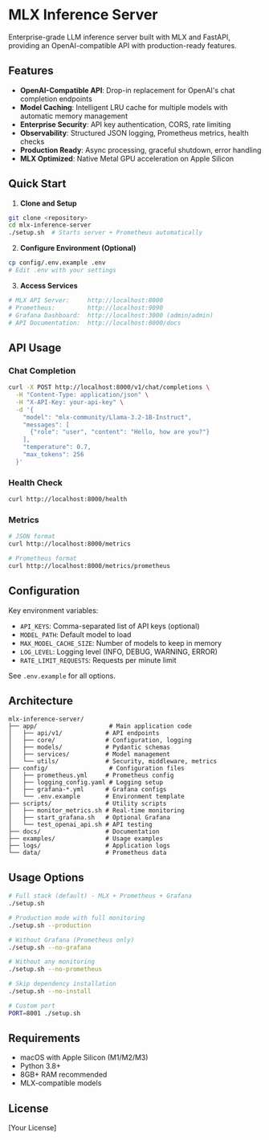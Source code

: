 # MLX Inference Server

Enterprise-grade LLM inference server built with MLX and FastAPI, providing an OpenAI-compatible API with production-ready features.

## Features

- **OpenAI-Compatible API**: Drop-in replacement for OpenAI's chat completion endpoints
- **Model Caching**: Intelligent LRU cache for multiple models with automatic memory management
- **Enterprise Security**: API key authentication, CORS, rate limiting
- **Observability**: Structured JSON logging, Prometheus metrics, health checks
- **Production Ready**: Async processing, graceful shutdown, error handling
- **MLX Optimized**: Native Metal GPU acceleration on Apple Silicon

## Quick Start

1. **Clone and Setup**
```bash
git clone <repository>
cd mlx-inference-server
./setup.sh  # Starts server + Prometheus automatically
```

2. **Configure Environment (Optional)**
```bash
cp config/.env.example .env
# Edit .env with your settings
```

3. **Access Services**
```bash
# MLX API Server:     http://localhost:8000
# Prometheus:         http://localhost:9090
# Grafana Dashboard:  http://localhost:3000 (admin/admin)  
# API Documentation:  http://localhost:8000/docs
```

## API Usage

### Chat Completion
```bash
curl -X POST http://localhost:8000/v1/chat/completions \
  -H "Content-Type: application/json" \
  -H "X-API-Key: your-api-key" \
  -d '{
    "model": "mlx-community/Llama-3.2-1B-Instruct",
    "messages": [
      {"role": "user", "content": "Hello, how are you?"}
    ],
    "temperature": 0.7,
    "max_tokens": 256
  }'
```

### Health Check
```bash
curl http://localhost:8000/health
```

### Metrics
```bash
# JSON format
curl http://localhost:8000/metrics

# Prometheus format
curl http://localhost:8000/metrics/prometheus
```

## Configuration

Key environment variables:

- `API_KEYS`: Comma-separated list of API keys (optional)
- `MODEL_PATH`: Default model to load
- `MAX_MODEL_CACHE_SIZE`: Number of models to keep in memory
- `LOG_LEVEL`: Logging level (INFO, DEBUG, WARNING, ERROR)
- `RATE_LIMIT_REQUESTS`: Requests per minute limit

See `.env.example` for all options.

## Architecture

```
mlx-inference-server/
├── app/                    # Main application code
│   ├── api/v1/            # API endpoints  
│   ├── core/              # Configuration, logging
│   ├── models/            # Pydantic schemas
│   ├── services/          # Model management
│   └── utils/             # Security, middleware, metrics
├── config/                 # Configuration files
│   ├── prometheus.yml     # Prometheus config
│   ├── logging_config.yaml # Logging setup
│   ├── grafana-*.yml      # Grafana configs
│   └── .env.example       # Environment template
├── scripts/               # Utility scripts
│   ├── monitor_metrics.sh # Real-time monitoring
│   ├── start_grafana.sh   # Optional Grafana
│   └── test_openai_api.sh # API testing
├── docs/                  # Documentation
├── examples/              # Usage examples
├── logs/                  # Application logs
└── data/                  # Prometheus data
```

## Usage Options

```bash
# Full stack (default) - MLX + Prometheus + Grafana
./setup.sh

# Production mode with full monitoring
./setup.sh --production

# Without Grafana (Prometheus only)
./setup.sh --no-grafana

# Without any monitoring
./setup.sh --no-prometheus

# Skip dependency installation
./setup.sh --no-install

# Custom port
PORT=8001 ./setup.sh
```

## Requirements

- macOS with Apple Silicon (M1/M2/M3)
- Python 3.8+
- 8GB+ RAM recommended
- MLX-compatible models

## License

[Your License]